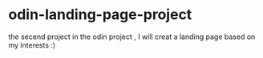 # odin-landing-page-project
the secend project in the odin project , I will creat a landing page based on my interests :)
